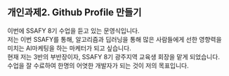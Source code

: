 ## 개인과제2. Github Profile 만들기

이번에 SSAFY 8기 수업을 듣고 있는 문영식입니다.  
저는 이번 SSAFY를 통해, 알고리즘과 딥러닝을 통해 많은 사람들에게 선한 영향력을 미치는 AI마케팅을 하는 마케터가 되고 싶습니다.  
현재 저는 3반의 부반장이자, SSAFY 8기 광주지역 교육생 회장을 맡게 되었습니다.  
수업을 잘 수료하여 한명의 어엿한 개발자가 되는 것이 저의 목표입니다.
